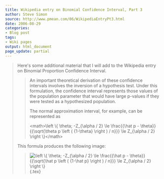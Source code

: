 ```yaml
---
title: Wikipedia entry on Binomial Confidence Interval, Part 3
author: Steve Simon
source: http://www.pmean.com/06/WikipediaEntryPt3.html
date: 2006-08-29
categories:
- Blog post
tags:
- Wiki pages
output: html_document
page_update: partial
---
```


> Here's some additional material that I will add to the Wikipedia
> entry on Binomial Proportion Confidence Interval.
>
> > An important theoretical derivation of these confidence intervals
> > involves the inversion of a hypothesis test. Under this formulation,
> > the confidence interval represents those values of the population
> > parameter that would have large p-values if they were tested as a
> > hypothesized population.
> >
> > The normal approximation interval, for example, can be represented
> > as
> >
> > \<math\>\\left \\{ \\theta; -Z\_{\\alpha / 2} \\le \\frac{{\\hat p -
> > \\theta}}{{\\sqrt{\\theta p \\left ( {1-\\theta} \\right ) / n}}}
> > \\le Z\_{\\alpha / 2} \\right \\}\</math\>
>
> This formula produces the following image:
>
> > ![\\left \\{ \\theta; -Z\_{\\alpha / 2} \\le \\frac{{\\hat p -
> > \\theta}}{{\\sqrt{\\hat p \\left ( {1-\\hat p} \\right ) / n}}} \\le
> > Z\_{\\alpha / 2} \\right
> > \\}](http://upload.wikimedia.org/math/6/a/a/6aa3e40ceb9cb15573b324686291ab66.png){.tex}

